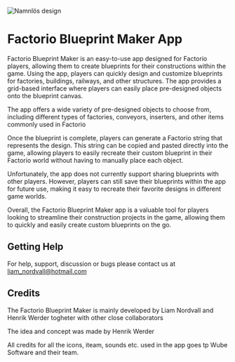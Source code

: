 ![Namnlös design](https://user-images.githubusercontent.com/86798194/235298223-7e389598-37b4-4652-94bd-2dba2ab90153.png)

# Factorio Blueprint Maker App

Factorio Blueprint Maker is an easy-to-use app designed for Factorio players, allowing them to create blueprints for their constructions within the game. Using the app, players can quickly design and customize blueprints for factories, buildings, railways, and other structures. The app provides a grid-based interface where players can easily place pre-designed objects onto the blueprint canvas.

The app offers a wide variety of pre-designed objects to choose from, including different types of factories, conveyors, inserters, and other items commonly used in Factorio

Once the blueprint is complete, players can generate a Factorio string that represents the design. This string can be copied and pasted directly into the game, allowing players to easily recreate their custom blueprint in their Factorio world without having to manually place each object.

Unfortunately, the app does not currently support sharing blueprints with other players. However, players can still save their blueprints within the app for future use, making it easy to recreate their favorite designs in different game worlds.

Overall, the Factorio Blueprint Maker app is a valuable tool for players looking to streamline their construction projects in the game, allowing them to quickly and easily create custom blueprints on the go.


## Getting Help
For help, support, discussion or bugs please contact us at liam_nordvall@hotmail.com


## Credits
The Factorio Blueprint Maker is mainly developed by Liam Nordvall and Henrik Werder togheter with other close collaborators

The idea and concept was made by Henrik Werder

All credits for all the icons, iteam, sounds etc. used in the app goes tp Wube Software and their team. 



